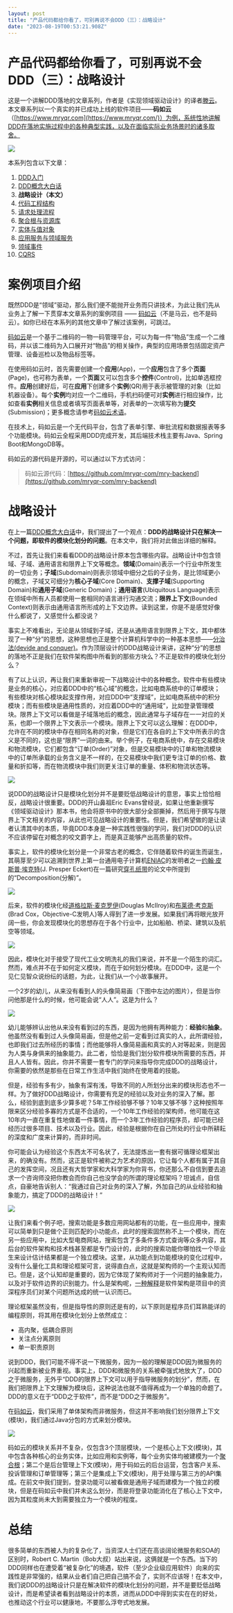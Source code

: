```yaml
---
layout: post
title: "产品代码都给你看了，可别再说不会DDD（三）：战略设计"
date: "2023-08-19T00:53:21.908Z"
---
```

产品代码都给你看了，可别再说不会DDD（三）：战略设计
===========================

这是一个讲解DDD落地的文章系列，作者是《实现领域驱动设计》的译者[滕云](https://www.cnblogs.com/davenkin/)。本文章系列以一个真实的并已成功上线的软件项目——**码如云**（[https://www.mryqr.com](https://www.mryqr.com/)）为例，系统性地讲解DDD在落地实施过程中的各种典型实践，以及在面临实际业务场景时的诸多取舍。

![](https://docs.mryqr.com/images/118-it/ddd/ddd.png)

本系列包含以下文章：

1.  [DDD入门](https://docs.mryqr.com/ddd-introduction)
2.  [DDD概念大白话](https://docs.mryqr.com/ddd-in-plain-words)
3.  **战略设计（本文）**
4.  [代码工程结构](https://docs.mryqr.com/ddd-project-structure)
5.  [请求处理流程](https://docs.mryqr.com/ddd-request-process-flow)
6.  [聚合根与资源库](https://docs.mryqr.com/ddd-aggregate-root-and-repository)
7.  [实体与值对象](https://docs.mryqr.com/ddd-entity-and-value-object)
8.  [应用服务与领域服务](https://docs.mryqr.com/ddd-application-service-and-domain-service)
9.  [领域事件](https://docs.mryqr.com/ddd-domain-events)
10.  [CQRS](https://docs.mryqr.com/ddd-cqrs)

案例项目介绍
======

既然DDD是“领域”驱动，那么我们便不能抛开业务而只讲技术，为此让我们先从业务上了解一下贯穿本文章系列的案例项目 —— [码如云](https://www.mryqr.com/)（不是马云，也不是码云）。如你已经在本系列的其他文章中了解过该案例，可跳过。

[码如云](https://www.mryqr.com/)是一个基于二维码的一物一码管理平台，可以为每一件“物品”生成一个二维码，并以该二维码为入口展开对“物品”的相关操作，典型的应用场景包括固定资产管理、设备巡检以及物品标签等。

在使用码如云时，首先需要创建一个**应用**(App)，一个**应用**包含了多个**页面**(Page)，也可称为表单，一个**页面**又可以包含多个**控件**(Control)，比如单选框控件。**应用**创建好后，可在**应用**下创建多个**实例**(QR)用于表示被管理的对象（比如机器设备）。每个**实例**均对应一个二维码，手机扫码便可对**实例**进行相应操作，比如查看**实例**相关信息或者填写页面表单等，对表单的一次填写称为**提交**(Submission)；更多概念请参考[码如云术语](https://docs.mryqr.com/tutorial/terms/)。

在技术上，码如云是一个无代码平台，包含了表单引擎、审批流程和数据报表等多个功能模块。码如云全程采用DDD完成开发，其后端技术栈主要有Java、Spring Boot和MongoDB等。

码如云的源代码是开源的，可以通过以下方式访问：

> 码如云源代码：[https://github.com/mryqr-com/mry-backend](https://github.com/mryqr-com/mry-backend)

战略设计
====

在上一篇[DDD概念大白话](https://docs.mryqr.com/ddd-in-plain-words)中，我们提出了一个观点：**DDD的战略设计只在解决一个问题，即软件的模块化划分的问题**。在本文中，我们将对此做出详细的解释。

不过，首先让我们来看看DDD的战略设计原本包含哪些内容。战略设计中包含领域、子域、通用语言和限界上下文等概念。**领域**(Domain)表示一个行业中所发生的一切业务；**子域**(Subdomain)则表示领域中细分之后的子业务，是比领域更小的概念，子域又可细分为**核心子域**(Core Domain)、**支撑子域**(Supporting Domain)和**通用子域**(Generic Domain)；**通用语言**(Ubiquitous Language)表示在领域中所有人员都使用一套相同的语言进行沟通交流；**限界上下文**(Bounded Context)则表示由通用语言所形成的上下文边界。读到这里，你是不是感觉好像什么都说了，又感觉什么都没说？

事实上不难看出，无论是从领域到子域，还是从通用语言到限界上下文，其中都体现了一种“分”的思想，这种思想也正是整个计算机科学中的一种基本思想——[分治法(devide and conquer)](https://en.wikipedia.org/wiki/Divide-and-conquer_algorithm)。作为顶层设计的DDD战略设计来讲，这种“分”的思想的落地不正是我们在软件架构图中所看到的那些方块么？不正是软件的模块化划分么？

有了以上认识，再让我们来重新审视一下战略设计中的各种概念。软件中有些模块是业务的核心，对应着DDD中的“核心域”的概念，比如电商系统中的订单模块；有些模块对核心模块起支撑作用，对应DDD中“支撑域”，比如电商系统中的积分模块；而有些模块是通用性质的，对应着DDD中的“通用域”，比如登录管理模块。限界上下文可以看做是子域落地后的概念，因此通常与子域存在一一对应的关系，也即一个限界上下文表示一个模块。限界上下文可以这么理解：在DDD中，允许在不同的模块中存在相同名称的对象，但是它们在各自的上下文中所表示的含义是不同的，这也是“限界”一词的由来。举个例子，在电商系统中，存在交易模块和物流模块，它们都包含“订单(Order)”对象，但是交易模块中的订单和物流模块中的订单所承载的业务含义是不一样的，在交易模块中我们更专注订单的价格、数量和折扣等，而在物流模块中我们则更关注订单的重量、体积和物流状态等。

![](https://docs.mryqr.com/images/118-it/ddd/bcs.png)

说DDD的战略设计只是模块化划分并不是要贬低战略设计的意思，事实上恰恰相反，战略设计很重要。DDD的开山鼻祖Eric Evans曾经说，如果让他重新撰写《领域驱动设计》那本书，他会将原书中的很大部分全部撕掉，然后用于撰写与限界上下文相关的内容，从此也可见战略设计的重要性。但是，我们希望做的是让读者认清其中的本质，毕竟DDD本身是一种实践性很强的学问，我们对DDD的认识不应该停留在对概念的咬文爵字上，而是真正能够产出高质量的软件。

事实上，软件的模块化划分是一个非常古老的概念，它伴随着软件的诞生而诞生，其萌芽至少可以追溯到世界上第一台通用电子计算机[ENIAC](https://baike.baidu.com/item/ENIAC)的发明者之一[约翰·皮斯普·埃克特](https://baike.baidu.com/item/%E7%BA%A6%E7%BF%B0%C2%B7%E5%9F%83%E5%85%8B%E7%89%B9)(J. Presper Eckert)在一篇研究[穿孔纸带](https://baike.baidu.com/item/%E7%A9%BF%E5%AD%94%E7%BA%B8%E5%B8%A6)的论文中所提到的“Decomposition(分解)”。

![](https://docs.mryqr.com/images/118-it/ddd/decomposition.png)

后来，软件的模块化经[道格拉斯·麦克罗伊](https://baike.baidu.com/item/%E9%81%93%E6%A0%BC%E6%8B%89%E6%96%AF%C2%B7%E9%BA%A6%E5%85%8B%E7%BD%97%E4%BC%8A)(Douglas McIlroy)和[布莱德·考克斯](https://baike.baidu.com/item/%E5%B8%83%E8%8E%B1%E5%BE%B7%C2%B7%E8%80%83%E5%85%8B%E6%96%AF)(Brad Cox，Objective-C发明人)等人得到了进一步发展。如果我们再将眼光放开阔一些，你会发现模块化的思想存在于各个行业中，比如船舶、桥梁、建筑以及航空等领域。

![](https://docs.mryqr.com/images/118-it/ddd/componetation.png)

因此，模块化对于接受了现代工业文明洗礼的我们来说，并不是一个陌生的词汇。然而，难点并不在于如何定义模块，而在于如何划分模块。在DDD中，这是一个见仁见智众说纷纭的话题，为此，让我们从一个小故事展开。

一个2岁的幼儿，从来没有看到人的头像简易画（下图中左边的图片），但是当你问他那是什么的时候，他可能会说“人人”。这是为什么？

![](https://docs.mryqr.com/images/118-it/ddd/abstraction.png)

幼儿能够辨认出他从来没有看到过的东西，是因为他拥有两种能力：**经验**和**抽象**。他虽然没有看到过人头像简易画，但是他之前一定看到过真实的人，此所谓经验，也即我们过去所经历的事情；而他能够将人像简易画和真实的人对等起来，则是因为人类与身俱来的抽象能力。此二者，恰恰是我们划分软件模块所需要的东西，并且人人皆有。因此，你并不需要一套专门的学问来指导你完成DDD的战略设计，你需要的依然是那些在日常工作生活中我们始终在使用着的技能。

但是，经验有多有少，抽象有深有浅，导致不同的人所划分出来的模块形态也不一样。为了做好DDD战略设计，你需要有充足的经验以及对业务的深入了解。那么，经验到底到底多少算多呢？5年工作经验够不够？10年又够不够？这种按照年限来区分经验多寡的方式是不合适的，一个10年工作经验的架构师，他可能在这10年内一直在重复性地做着一件事情，而一个3年工作经验的程序员，却可能已经经历过很多项目、技术以及行业。因此，经验是根据你在自己所处的行业中所耕耘的深度和广度来计算的，而非时间。

你可能会认为经验这个东西太不可名状了，无法提炼出一套有据可循理论框架出来，的确没有。然而，这正是软件被称之为艺术的原因，它让每个人都有属于其自己的发挥空间，况且还有大哲学家和大科学家为你背书，你还那么不自信到要去追求一个咨询师没把你教会而你自己也没学会的所谓的理论框架吗？坦诚点，自信点，自豪地告诉别人：“我通过自己对业务的深入了解，外加自己的从业经验和抽象能力，搞定了DDD的战略设计！”

![](https://docs.mryqr.com/images/118-it/ddd/rock.png)

让我们来看个例子吧，搜索功能是多数应用网站都有的功能，在一些应用中，搜索可以简单到只是做个正则匹配的小功能点，此时的搜索固然称不上一个模块，而在另一些应用中，比如大型电商网站，搜索包含了多条件多方式查询等众多内容，其后台的软件架构和技术栈甚至都是专门设计的，此时的搜索功能你哪怕找一个毕业生来设计估计结果都是一个独立模块。这里，从功能点到功能模块的变化过程中，没有什么量化工具和理论框架可言，说得直白点，这就是架构师的一个主观认知而已。但是，这个认知却是重要的，因为它体现了架构师对于一个问题的抽象能力，以及对于软件边界的识别能力。什么是架构呢，[一种解释](https://martinfowler.com/architecture/)是软件架构是项目中的资深程序员们对某个问题所达成的统一认识而已。

理论框架虽然没有，但是指导性的原则还是有的，以下原则是程序员们耳熟能详的编程原则，将其用在模块化划分上依然成立：

*   高内聚，低耦合原则
*   关注点分离原则
*   单一职责原则

说到DDD，我们可能不得不说一下微服务，因为一般的理解是DDD因为微服务的兴起而重新被业界重视。事实上，DDD和微服务的关系被牵强式地放大了，DDD之于微服务，无外乎“DDD的限界上下文可以用于指导微服务的划分”，然而，在我们把限界上下文理解为模块后，这种说法也就不值得再成为一个单独的命题了。DDD的意义在于“DDD之于软件”，而不是“DDD之于微服务”。

在[码如云](https://www.mryqr.com/)，我们采用了单体架构而非微服务，但这并不影响我们划分限界上下文(模块)，我们通过Java分包的方式来划分模块。

![](https://docs.mryqr.com/images/118-it/ddd/mry-bcs.png)

码如云的模块关系并不复杂，仅包含3个顶层模块，一个是核心上下文(模块)，其中包含各种核心的业务实体，比如应用和实例等，每个业务实体均被建模为一个[聚合根](https://docs.mryqr.com/ddd-aggregate-root-and-repository)；第二个是后台管理上下文(模块)，用于码如云的后台运营，包含客户关系、投诉管理和订单管理等；第三个是集成上下文(模块)，用于处理与第三方的API集成。在前文中我们提到，登录功能可以被看做是通用子域而建模为一个独立的模块，但是在码如云中我们并未这么划分，而是将登录功能消化在了核心上下文中，因为其粒度尚未大到需要独立为一个模块的程度。

总结
==

很多简单的东西被人为的复杂化了，当资深人士们还在高谈阔论微服务和SOA的区别时，Robert C. Martin（Bob大叔）站出来说，这俩就是一个东西。当下的DDD同样也在遭受着“被复杂化”的境遇，软件（至少企业级应用软件）向来的实践性是非常强的，结果从业者们自己把自己搞不会了，实则不应该呀！在本文中，我们说DDD的战略设计只是在解决软件的模块化划分的问题，并不是要贬低战略设计，而是希望读者看到战略设计的本质，进而从DDD中得到实实在在的好处，也推动这个行业可以健康地，不要那么浮夸式地发展。